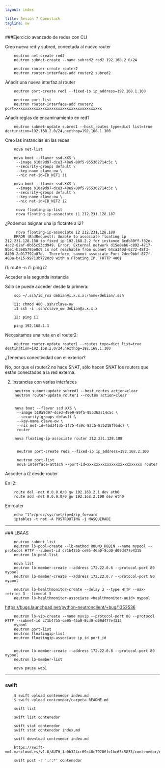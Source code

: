 ```yaml
---
layout: index

title: Sesión 7 Openstack	
tagline: ow
---
```

###Ejercicio avanzado de redes con CLI

Creo nueva red y subred, conectada al nuevo router

		neutron net-create red2
		neutron subnet-create --name subred2 red2 192.168.2.0/24 		

		neutron router-create router2
		neutron router-interface-add router2 subred2

Añadir una nueva interfaz al router

		neutron port-create red1 --fixed-ip ip_address=192.168.1.100		

		neutron port-list
		neutron router-interface-add router2 port=xxxxxxxxxxxxxxxxxxxxxxxxxxxxxxxxxxxxxxx

Añadir reglas de encaminamiento en red1

		neutron subnet-update subred1 --host_routes type=dict list=true destination=192.168.2.0/24,nexthop=192.168.1.100

Creo las instancias en las redes

		nova net-list		

		nova boot --flavor ssd.XXS \
		 --image b10a9d97-dce3-48e9-89f5-955362714c5c \
		 --security-groups default \
		 --key-name clave-ow \
		 --nic net-id=ID_NET1 i1		

		nova boot --flavor ssd.XXS \
		 --image b10a9d97-dce3-48e9-89f5-955362714c5c \
		 --security-groups default \
		 --key-name clave-ow \
		 --nic net-id=ID_NET2 i2
		 
		 nova floating-ip-list
		 nova floating-ip-associate i1 212.231.128.187

 ¿Podemos asignar una ip flotante a i2?

		 nova floating-ip-associate i2 212.231.128.188
 		ERROR (BadRequest): Unable to associate floating ip 212.231.128.188 to fixed ip 192.168.2.2 for instance 8cdb80ff-f82e-4ac2-82af-0b65c53cd949. Error: External network d15e0eb6-c892-4717-8be1-b3e85795e8c9 is not reachable from subnet 64ca340d-0272-48f3-8400-2a917792a87d.  Therefore, cannot associate Port 2dee9bbf-877f-488a-b415-99713b7720c0 with a Floating IP. (HTTP 400)

i1: route -n
i1: ping i2

Acceder a la segunda instancia

Sólo se puede acceder desde la primera:

		scp ~/.ssh/id_rsa debian@x.x.x.x:/home/debian/.ssh

		i1: chmod 400 .ssh/clave-ow
		i1 ssh -i .ssh/clave_ow debian@x.x.x.x

		12: ping i1

		ping 192.168.1.1

Necesitamos una ruta en el router2:

		neutron router-update router1 --routes type=dict list=true destination=192.168.2.0/24,nexthop=192.168.1.100

¿Tenemos conectividad con el exterior?

No, por que el router2 no hace SNAT, sólo hacen SNAT los routers que están conectados a la red externa.


2. Instancias con varias interfaces

		neutron subnet-update subred1 --host_routes action=clear
		neutron router-update router1 --routes action=clear		
		

		nova boot --flavor ssd.XXS \
		 --image b10a9d97-dce3-48e9-89f5-955362714c5c \
		 --security-groups default \
		 --key-name clave-ow \
		 --nic net-id=4bd341d5-1f75-4a9c-82c5-835218f9bdc7 \
		 router		

		nova floating-ip-associate router 212.231.128.188		
		

		 neutron port-create red2 --fixed-ip ip_address=192.168.2.100		

		 neutron port-list
		 nova interface-attach --port-id=xxxxxxxxxxxxxxxxxxxxxxxxx router

Acceder a i2 desde router
 
En i2:

		route del -net 0.0.0.0/0 gw 192.168.2.1 dev eth0
		route add -net 0.0.0.0/0 gw 192.168.2.100 dev eth0

En router

		echo "1">/proc/sys/net/ipv4/ip_forward
		iptables -t nat -A POSTROUTING -j MASQUERADE

<hr/>
### LBAAS

		neutron subnet-list
		neutron lb-pool-create --lb-method ROUND_ROBIN --name mypool --protocol HTTP --subnet-id c71b4755-ce95-46a0-8cd0-d09d477e4315 
		neutron lb-pool-list		

		nova list 
		neutron lb-member-create --address 172.22.0.6 --protocol-port 80 mypool
		neutron lb-member-create --address 172.22.0.7 --protocol-port 80 mypool		

		neutron lb-healthmonitor-create --delay 3 --type HTTP --max-retries 3 --timeout 3
		neutron lb-healthmonitor-associate <healthmonitor-uuid> mypool		

https://bugs.launchpad.net/python-neutronclient/+bug/1353536		

		neutron lb-vip-create --name myvip --protocol-port 80 --protocol HTTP --subnet-id c71b4755-ce95-46a0-8cd0-d09d477e4315
		mypool
		neutron port-list
		neutron floatingip-list
		neutron floatingip-associate ip_id port_id		
		

		neutron lb-member-create --address 172.22.0.8 --protocol-port 80 mypool
		neutron lb-member-list		

		nova pause web1

<hr/>

### swift

		$ swift upload contenedor index.md
		$ swift upload contenedor/carpeta README.md		

		swift list		

		swift list contenedor		

		swift stat contenedor
		swift stat contenedor index.md		

		swift download contenedor index.md		

		https://swift-mm1.mascloud.es/v1.0/AUTH_1a0b324cc09c40c79286fc1bc63c5833/contenedor/entrada.png		

		swift post -r '.r:*' contenedor
